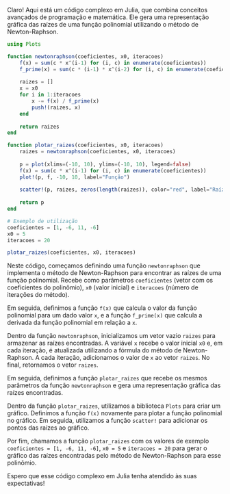 Claro! Aqui está um código complexo em Julia, que combina conceitos avançados de programação e matemática. Ele gera uma representação gráfica das raízes de uma função polinomial utilizando o método de Newton-Raphson.

```julia
using Plots

function newtonraphson(coeficientes, x0, iteracoes)
    f(x) = sum(c * x^(i-1) for (i, c) in enumerate(coeficientes))
    f_prime(x) = sum(c * (i-1) * x^(i-2) for (i, c) in enumerate(coeficientes[2:end]))
    
    raizes = []
    x = x0
    for i in 1:iteracoes
        x -= f(x) / f_prime(x)
        push!(raizes, x)
    end
    
    return raizes
end

function plotar_raizes(coeficientes, x0, iteracoes)
    raizes = newtonraphson(coeficientes, x0, iteracoes)
    
    p = plot(xlims=(-10, 10), ylims=(-10, 10), legend=false)
    f(x) = sum(c * x^(i-1) for (i, c) in enumerate(coeficientes))
    plot!(p, f, -10, 10, label="Função")
    
    scatter!(p, raizes, zeros(length(raizes)), color="red", label="Raízes")
    
    return p
end

# Exemplo de utilização
coeficientes = [1, -6, 11, -6]
x0 = 5
iteracoes = 20

plotar_raizes(coeficientes, x0, iteracoes)
```

Neste código, começamos definindo uma função `newtonraphson` que implementa o método de Newton-Raphson para encontrar as raízes de uma função polinomial. Recebe como parâmetros `coeficientes` (vetor com os coeficientes do polinômio), `x0` (valor inicial) e `iteracoes` (número de iterações do método). 

Em seguida, definimos a função `f(x)` que calcula o valor da função polinomial para um dado valor `x`, e a função `f_prime(x)` que calcula a derivada da função polinomial em relação a `x`. 

Dentro da função `newtonraphson`, inicializamos um vetor vazio `raizes` para armazenar as raízes encontradas. A variável `x` recebe o valor inicial `x0` e, em cada iteração, é atualizada utilizando a fórmula do método de Newton-Raphson. A cada iteração, adicionamos o valor de `x` ao vetor `raizes`. No final, retornamos o vetor `raizes`.

Em seguida, definimos a função `plotar_raizes` que recebe os mesmos parâmetros da função `newtonraphson` e gera uma representação gráfica das raízes encontradas. 

Dentro da função `plotar_raizes`, utilizamos a biblioteca `Plots` para criar um gráfico. Definimos a função `f(x)` novamente para plotar a função polinomial no gráfico. Em seguida, utilizamos a função `scatter!` para adicionar os pontos das raízes ao gráfico. 

Por fim, chamamos a função `plotar_raizes` com os valores de exemplo `coeficientes = [1, -6, 11, -6]`, `x0 = 5` e `iteracoes = 20` para gerar o gráfico das raízes encontradas pelo método de Newton-Raphson para esse polinômio.

Espero que esse código complexo em Julia tenha atendido às suas expectativas!